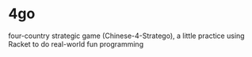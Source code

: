 # 4go
four-country strategic game (Chinese-4-Stratego), a little practice using Racket to do real-world fun programming

